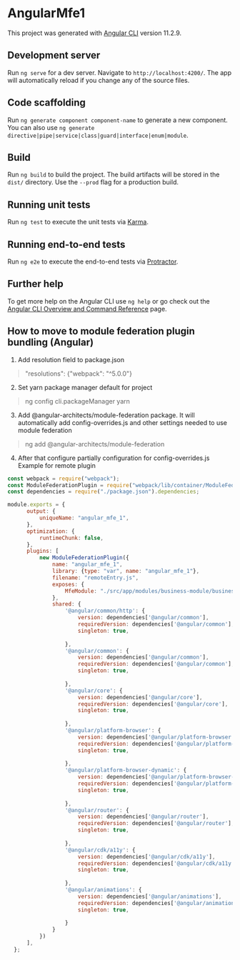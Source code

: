 # AngularMfe1

This project was generated with [Angular CLI](https://github.com/angular/angular-cli) version 11.2.9.

## Development server

Run `ng serve` for a dev server. Navigate to `http://localhost:4200/`. The app will automatically reload if you change any of the source files.

## Code scaffolding

Run `ng generate component component-name` to generate a new component. You can also use `ng generate directive|pipe|service|class|guard|interface|enum|module`.

## Build

Run `ng build` to build the project. The build artifacts will be stored in the `dist/` directory. Use the `--prod` flag for a production build.

## Running unit tests

Run `ng test` to execute the unit tests via [Karma](https://karma-runner.github.io).

## Running end-to-end tests

Run `ng e2e` to execute the end-to-end tests via [Protractor](http://www.protractortest.org/).

## Further help

To get more help on the Angular CLI use `ng help` or go check out the [Angular CLI Overview and Command Reference](https://angular.io/cli) page.

## How to move to module federation plugin bundling (Angular)

1. Add resolution field to package.json
> "resolutions": {"webpack": "^5.0.0"}
2. Set yarn package manager default for project
> ng config cli.packageManager yarn
3. Add @angular-architects/module-federation package. It will automatically add config-overrides.js and other settings needed to use module federation
> ng add @angular-architects/module-federation
4. After that configure partially configuration for config-overrides.js
Example for remote plugin
```javascript
const webpack = require("webpack");
const ModuleFederationPlugin = require("webpack/lib/container/ModuleFederationPlugin");
const dependencies = require("./package.json").dependencies;

module.exports = {
      output: {
          uniqueName: "angular_mfe_1",
      },
      optimization: {
          runtimeChunk: false,
      },
      plugins: [
          new ModuleFederationPlugin({
              name: "angular_mfe_1",
              library: {type: "var", name: "angular_mfe_1"},
              filename: "remoteEntry.js",
              exposes: {
                  MfeModule: "./src/app/modules/business-module/business.module.ts",
              },
              shared: {
                  '@angular/common/http': {
                      version: dependencies['@angular/common'],
                      requiredVersion: dependencies['@angular/common'],
                      singleton: true,
  
                  },
                  '@angular/common': {
                      version: dependencies['@angular/common'],
                      requiredVersion: dependencies['@angular/common'],
                      singleton: true,
  
                  },
                  '@angular/core': {
                      version: dependencies['@angular/core'],
                      requiredVersion: dependencies['@angular/core'],
                      singleton: true,
  
                  },
                  '@angular/platform-browser': {
                      version: dependencies['@angular/platform-browser'],
                      requiredVersion: dependencies['@angular/platform-browser'],
                      singleton: true,
  
                  },
                  '@angular/platform-browser-dynamic': {
                      version: dependencies['@angular/platform-browser-dynamic'],
                      requiredVersion: dependencies['@angular/platform-browser-dynamic'],
                      singleton: true,
  
                  },
                  '@angular/router': {
                      version: dependencies['@angular/router'],
                      requiredVersion: dependencies['@angular/router'],
                      singleton: true,
  
                  },
                  '@angular/cdk/a11y': {
                      version: dependencies['@angular/cdk/a11y'],
                      requiredVersion: dependencies['@angular/cdk/a11y'],
                      singleton: true,
  
                  },
                  '@angular/animations': {
                      version: dependencies['@angular/animations'],
                      requiredVersion: dependencies['@angular/animations'],
                      singleton: true,
  
                  }
              }
          })
      ],
  };
```
